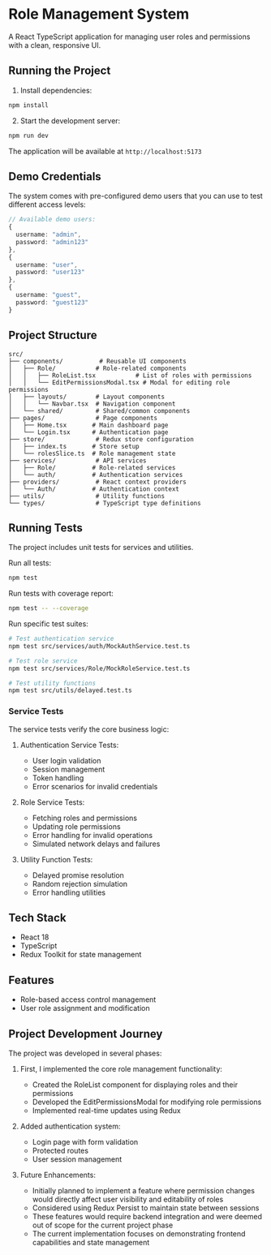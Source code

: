 # Role Management System

A React TypeScript application for managing user roles and permissions with a clean, responsive UI.

## Running the Project


1. Install dependencies:
```bash
npm install
```

2. Start the development server:
```bash
npm run dev
```

The application will be available at `http://localhost:5173`

## Demo Credentials

The system comes with pre-configured demo users that you can use to test different access levels:

```typescript
// Available demo users:
{
  username: "admin",
  password: "admin123"
},
{
  username: "user",
  password: "user123"
},
{
  username: "guest",
  password: "guest123"
}
```

## Project Structure

```
src/
├── components/          # Reusable UI components
│   ├── Role/           # Role-related components
│   │   ├── RoleList.tsx           # List of roles with permissions
│   │   └── EditPermissionsModal.tsx # Modal for editing role permissions
│   ├── layouts/        # Layout components
│   │   └── Navbar.tsx  # Navigation component
│   └── shared/         # Shared/common components
├── pages/              # Page components
│   ├── Home.tsx       # Main dashboard page
│   └── Login.tsx      # Authentication page
├── store/              # Redux store configuration
│   ├── index.ts       # Store setup
│   └── rolesSlice.ts  # Role management state
├── services/           # API services
│   ├── Role/          # Role-related services
│   └── auth/          # Authentication services
├── providers/          # React context providers
│   └── Auth/          # Authentication context
├── utils/              # Utility functions
└── types/              # TypeScript type definitions
```

## Running Tests

The project includes unit tests for services and utilities.

Run all tests:
```bash
npm test
```

Run tests with coverage report:
```bash
npm test -- --coverage
```

Run specific test suites:
```bash
# Test authentication service
npm test src/services/auth/MockAuthService.test.ts

# Test role service
npm test src/services/Role/MockRoleService.test.ts

# Test utility functions
npm test src/utils/delayed.test.ts
```

### Service Tests

The service tests verify the core business logic:

1. Authentication Service Tests:
   - User login validation
   - Session management
   - Token handling
   - Error scenarios for invalid credentials

2. Role Service Tests:
   - Fetching roles and permissions
   - Updating role permissions
   - Error handling for invalid operations
   - Simulated network delays and failures

3. Utility Function Tests:
   - Delayed promise resolution
   - Random rejection simulation
   - Error handling utilities

## Tech Stack

- React 18
- TypeScript
- Redux Toolkit for state management

## Features

-  Role-based access control management
-  User role assignment and modification

## Project Development Journey

The project was developed in several phases:

1. First, I implemented the core role management functionality:
   - Created the RoleList component for displaying roles and their permissions
   - Developed the EditPermissionsModal for modifying role permissions
   - Implemented real-time updates using Redux

2. Added authentication system:
   - Login page with form validation
   - Protected routes
   - User session management

3. Future Enhancements:
   - Initially planned to implement a feature where permission changes would directly affect user visibility and editability of roles
   - Considered using Redux Persist to maintain state between sessions
   - These features would require backend integration and were deemed out of scope for the current project phase
   - The current implementation focuses on demonstrating frontend capabilities and state management


